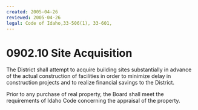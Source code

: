 ```yaml
---
created: 2005-04-26
reviewed: 2005-04-26
legal: Code of Idaho,33-506(1), 33-601,
---
```


# 0902.10 Site Acquisition

The District shall attempt to acquire building sites substantially in advance of the actual construction of facilities in order to minimize delay in construction projects and to realize financial savings to the District.

Prior to any purchase of real property, the Board shall meet the requirements of Idaho Code concerning the appraisal of the property.

